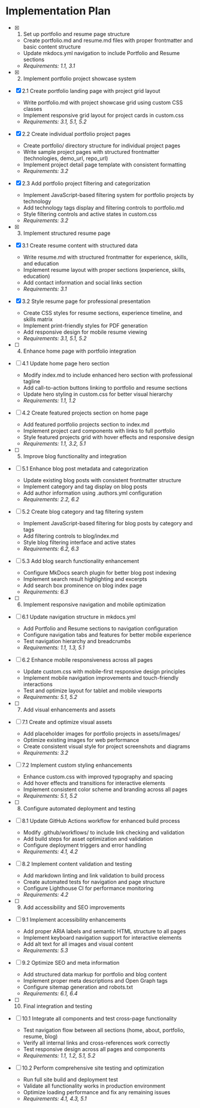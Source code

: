 # Implementation Plan

- [x] 1. Set up portfolio and resume page structure





  - Create portfolio.md and resume.md files with proper frontmatter and basic content structure
  - Update mkdocs.yml navigation to include Portfolio and Resume sections
  - _Requirements: 1.1, 3.1_

- [x] 2. Implement portfolio project showcase system








- [x] 2.1 Create portfolio landing page with project grid layout



  - Write portfolio.md with project showcase grid using custom CSS classes
  - Implement responsive grid layout for project cards in custom.css
  - _Requirements: 3.1, 5.1, 5.2_

- [x] 2.2 Create individual portfolio project pages






  - Create portfolio/ directory structure for individual project pages
  - Write sample project pages with structured frontmatter (technologies, demo_url, repo_url)
  - Implement project detail page template with consistent formatting
  - _Requirements: 3.2_

- [x] 2.3 Add portfolio project filtering and categorization






  - Implement JavaScript-based filtering system for portfolio projects by technology
  - Add technology tags display and filtering controls to portfolio.md
  - Style filtering controls and active states in custom.css
  - _Requirements: 3.2_

- [x] 3. Implement structured resume page




- [x] 3.1 Create resume content with structured data


  - Write resume.md with structured frontmatter for experience, skills, and education
  - Implement resume layout with proper sections (experience, skills, education)
  - Add contact information and social links section
  - _Requirements: 3.1_

- [x] 3.2 Style resume page for professional presentation


  - Create CSS styles for resume sections, experience timeline, and skills matrix
  - Implement print-friendly styles for PDF generation
  - Add responsive design for mobile resume viewing
  - _Requirements: 3.1, 5.1, 5.2_

- [ ] 4. Enhance home page with portfolio integration
- [ ] 4.1 Update home page hero section
  - Modify index.md to include enhanced hero section with professional tagline
  - Add call-to-action buttons linking to portfolio and resume sections
  - Update hero styling in custom.css for better visual hierarchy
  - _Requirements: 1.1, 1.2_

- [ ] 4.2 Create featured projects section on home page
  - Add featured portfolio projects section to index.md
  - Implement project card components with links to full portfolio
  - Style featured projects grid with hover effects and responsive design
  - _Requirements: 1.1, 3.2, 5.1_

- [ ] 5. Improve blog functionality and integration
- [ ] 5.1 Enhance blog post metadata and categorization
  - Update existing blog posts with consistent frontmatter structure
  - Implement category and tag display on blog posts
  - Add author information using .authors.yml configuration
  - _Requirements: 2.2, 6.2_

- [ ] 5.2 Create blog category and tag filtering system
  - Implement JavaScript-based filtering for blog posts by category and tags
  - Add filtering controls to blog/index.md
  - Style blog filtering interface and active states
  - _Requirements: 6.2, 6.3_

- [ ] 5.3 Add blog search functionality enhancement
  - Configure MkDocs search plugin for better blog post indexing
  - Implement search result highlighting and excerpts
  - Add search box prominence on blog index page
  - _Requirements: 6.3_

- [ ] 6. Implement responsive navigation and mobile optimization
- [ ] 6.1 Update navigation structure in mkdocs.yml
  - Add Portfolio and Resume sections to navigation configuration
  - Configure navigation tabs and features for better mobile experience
  - Test navigation hierarchy and breadcrumbs
  - _Requirements: 1.1, 1.3, 5.1_

- [ ] 6.2 Enhance mobile responsiveness across all pages
  - Update custom.css with mobile-first responsive design principles
  - Implement mobile navigation improvements and touch-friendly interactions
  - Test and optimize layout for tablet and mobile viewports
  - _Requirements: 5.1, 5.2_

- [ ] 7. Add visual enhancements and assets
- [ ] 7.1 Create and optimize visual assets
  - Add placeholder images for portfolio projects in assets/images/
  - Optimize existing images for web performance
  - Create consistent visual style for project screenshots and diagrams
  - _Requirements: 3.2_

- [ ] 7.2 Implement custom styling enhancements
  - Enhance custom.css with improved typography and spacing
  - Add hover effects and transitions for interactive elements
  - Implement consistent color scheme and branding across all pages
  - _Requirements: 5.1, 5.2_

- [ ] 8. Configure automated deployment and testing
- [ ] 8.1 Update GitHub Actions workflow for enhanced build process
  - Modify .github/workflows/ to include link checking and validation
  - Add build steps for asset optimization and validation
  - Configure deployment triggers and error handling
  - _Requirements: 4.1, 4.2_

- [ ] 8.2 Implement content validation and testing
  - Add markdown linting and link validation to build process
  - Create automated tests for navigation and page structure
  - Configure Lighthouse CI for performance monitoring
  - _Requirements: 4.2_

- [ ] 9. Add accessibility and SEO improvements
- [ ] 9.1 Implement accessibility enhancements
  - Add proper ARIA labels and semantic HTML structure to all pages
  - Implement keyboard navigation support for interactive elements
  - Add alt text for all images and visual content
  - _Requirements: 5.3_

- [ ] 9.2 Optimize SEO and meta information
  - Add structured data markup for portfolio and blog content
  - Implement proper meta descriptions and Open Graph tags
  - Configure sitemap generation and robots.txt
  - _Requirements: 6.1, 6.4_

- [ ] 10. Final integration and testing
- [ ] 10.1 Integrate all components and test cross-page functionality
  - Test navigation flow between all sections (home, about, portfolio, resume, blog)
  - Verify all internal links and cross-references work correctly
  - Test responsive design across all pages and components
  - _Requirements: 1.1, 1.2, 5.1, 5.2_

- [ ] 10.2 Perform comprehensive site testing and optimization
  - Run full site build and deployment test
  - Validate all functionality works in production environment
  - Optimize loading performance and fix any remaining issues
  - _Requirements: 4.1, 4.3, 5.1_